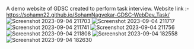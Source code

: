 
A demo website of GDSC created to perform task interview.
Website link :-  https://sohamn22.github.io/SohamNagvekar-GDSC-WebDev_Task/
![Screenshot 2023-09-04 211703](https://github.com/sohamn22/SohamNagvekar-GDSC-WebDev_Task/assets/144012127/52a21278-9d9a-4de2-892c-eead5d0dea08)
![Screenshot 2023-09-04 211717](https://github.com/sohamn22/SohamNagvekar-GDSC-WebDev_Task/assets/144012127/a4f0a5e6-562d-4832-9b84-1b9281b66348)
![Screenshot 2023-09-04 211741](https://github.com/sohamn22/SohamNagvekar-GDSC-WebDev_Task/assets/144012127/315b3922-9d0b-4152-8309-f02eef93794e)
![Screenshot 2023-09-04 211756](https://github.com/sohamn22/SohamNagvekar-GDSC-WebDev_Task/assets/144012127/952ea8e8-307a-40ee-a197-ea44f064074a)
![Screenshot 2023-09-04 211808](https://github.com/sohamn22/SohamNagvekar-GDSC-WebDev_Task/assets/144012127/35907099-6887-4009-a98b-bda49832747e)
![Screenshot 2023-09-04 182558](https://github.com/sohamn22/SohamNagvekar-GDSC-WebDev_Task/assets/144012127/3c156837-9eef-4841-ae01-a2427d986494)
![Screenshot 2023-09-04 182630](https://github.com/sohamn22/SohamNagvekar-GDSC-WebDev_Task/assets/144012127/41fb8414-561b-423b-a4c1-cdb5fad3a461)
